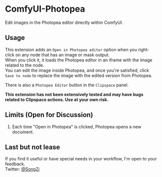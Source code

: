 # ComfyUI-Photopea

Edit images in the Photopea editor directly within ComfyUI.

## Usage

This extension adds an `Open in Photopea editor` option when you right-click on any node that has an image or mask output.  
When you click it, it loads the Photopea editor in an iframe with the image related to the node.  
You can edit the image inside Photopea, and once you're satisfied, click `Save to node` to replace the image with the edited version from Photopea.

There is also a `Photopea Editor` button in the `Clipspace` panel.

**This extension has not been extensively tested and may have bugs related to Clipspace actions. Use at your own risk.**

## Limits (Open for Discussion)

1. Each time "Open in Photopea" is clicked, Photopea opens a new document.

## Last but not lease
If you find it useful or have special needs in your workflow, I'm open to your feedback.  
Twitter: [@SongZi](https://x.com/Songzi39590361)
